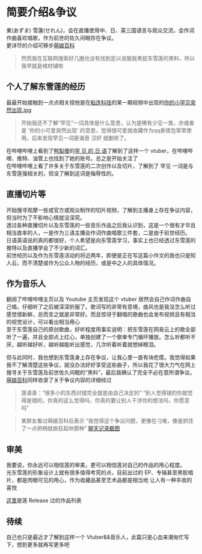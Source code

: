 # 简要介绍&争议

東(あずま) 雪蓮(せれん)，会在直播使用中、日、英三国语言与观众交流，会作词作曲喜欢唱歌，作为前世的佐久间眠存在争议。  
更详尽的介绍可移步[萌娘百科](https://zh.moegirl.org.cn/%E4%B8%9C%E9%9B%AA%E8%8E%B2)  
> 然而我在互联网搜索好几圈也没有找到足以说服我黑屁东雪莲的黑料，所以我早就是棺材铺啦

## 个人了解东雪莲的经历

最最开始接触到一点点相关捏他是在[粘连科技](https://space.bilibili.com/248582596/)的某一期视频中出现的[你的小罕见突然出现.jpg](https://img.nga.178.com/attachments/mon_202201/06/f9Q2p-kppaKiToS8c-8c.jpg)  
> 开始我还不了解“罕见”一词具体是什么意思，认为是稀有少见一类，亦或者是 '你的小可爱突然出现' 的意思，觉得很可爱就收藏作为qq表情包常常使用。后来发现罕见一词是谐音 汉奸 就删除了。

在哔哩哔哩上看到了[鸭梨傻](https://space.bilibili.com/344932644)的[罕 见 的 日 语](https://www.bilibili.com/video/BV18a411E7Hw)了解到了这样一个 vtuber，在哔哩哔哩、推特、油管上也找到了她的账号。总之是开始关注了  
在哔哩哔哩上看了许多关于东雪莲的二次创作以及切片，了解到了 罕见 一词是与东雪莲强相关的，但没了解到这词是侮辱性的。  

## 直播切片等

开始搜寻观摩一些或官方或观众制作的切片视频，了解到主播身上存在争议内容，但当时为了不影响心情就没深究。  
透过各种直播切片以及东雪莲的一些音乐作品之后我认识到，这是一个很有才华且相当直率的人，一是作为三语主播会作词作曲唱歌三件套，二是由于前世经历。  
日语英语说的真的都很好，个人希望是向东雪莲学习，事实上也已经透过东雪莲的推特以及直播学会了不少新的词汇。  
前世经历以及作为东雪莲活动的将近两年，即便是正在写这篇小作文的我也只是知人云，而不清楚或作为公众人物的经历，或是中之人的具体情况。

## 作为音乐人

翻阅了哔哩哔哩主页以及 Youtube 主页发现这个 vtuber 居然会自己作词作曲自己唱，仔细听了之后被深深折服了。歌词写的非常有意境，曲风也是我没怎么听过感觉很新鲜，总而言之就是非常好。而且惊讶于翻唱的歌曲也会发布视频且有相当的视觉设计，可以看出相当用心  
至于东雪莲自己的原创歌曲，好听程度用事实说明：把东雪莲在网易云上的歌全部听了一遍，并且全部点上红心，单独创建了一个歌单专门循环播放。怎么听都听不厌，越听越好听，越听越能听出感觉，几次听着听着就想掉眼泪。

但与此同时，我也想到东雪莲身上存在争议，让我心里一直有块疙瘩。我觉得如果我不了解清楚这些争议，就没办法好好享受这些曲子，所以我花了很大力气在网上搜寻关于东雪莲及前世佐久间眠的“黑料”，最后我确认了完全不必在意所谓争议。[萌娘百科](https://zh.moegirl.org.cn/%E4%B8%9C%E9%9B%AA%E8%8E%B2#%E4%BA%89%E8%AE%AE)同样收录了关于争议内容的详细经过

> 莲语录：“很多小的东西对错完全就是由自己决定的” “别人觉得错的你就觉得是错的，你真的这么觉得吗，你真的要让别人干涉你的想法吗，你愿意吗”

> 某群友看过萌娘百科后表示 “我觉得这个争议问题，更像在刁难，像是抓住了一点把柄就疯狂起哄那种” [聊天记录截图](https://vcup.moe/api/assets/KamiAzuma-reference_discuss.png)

## 审美

我要说，你永远可以相信莲的审美，更可以相信莲对自己的作品的用心程度。  
光东雪莲的形象设计上就有很多值得考究的点，目前出过的 EP、专辑甚至黑胶唱片，都是肉眼可见的用心，作为收藏品甚至艺术品都是相当地 让人有一种丰收的喜悦  

[这里](https://www.tunecore.co.jp/artists/SerenAzuma)是莲 Release 过的作品列表

## 待续

自己也只是最近才了解到这样一个 Vtuber&&音乐人，此篇只是心血来潮匆忙写下，想到更多就再写更多吧